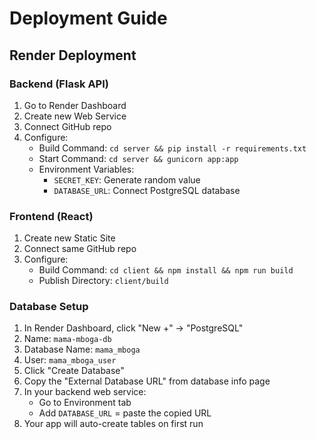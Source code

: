 # Deployment Guide

## Render Deployment

### Backend (Flask API)
1. Go to Render Dashboard
2. Create new Web Service
3. Connect GitHub repo
4. Configure:
   - Build Command: `cd server && pip install -r requirements.txt`
   - Start Command: `cd server && gunicorn app:app`
   - Environment Variables:
     - `SECRET_KEY`: Generate random value
     - `DATABASE_URL`: Connect PostgreSQL database

### Frontend (React)
1. Create new Static Site
2. Connect same GitHub repo
3. Configure:
   - Build Command: `cd client && npm install && npm run build`
   - Publish Directory: `client/build`

### Database Setup
1. In Render Dashboard, click "New +" → "PostgreSQL"
2. Name: `mama-mboga-db`
3. Database Name: `mama_mboga`
4. User: `mama_mboga_user`
5. Click "Create Database"
6. Copy the "External Database URL" from database info page
7. In your backend web service:
   - Go to Environment tab
   - Add `DATABASE_URL` = paste the copied URL
8. Your app will auto-create tables on first run